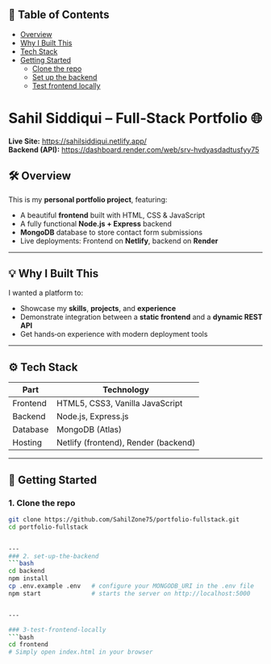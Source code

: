 ## 📑 Table of Contents
- [Overview](#overview)
- [Why I Built This](#why-i-built-this)
- [Tech Stack](#tech-stack)
- [Getting Started](#getting-started)
  - [Clone the repo](#1-clone-the-repo)
  - [Set up the backend](#2-set-up-the-backend)
  - [Test frontend locally](#3-test-frontend-locally)



# Sahil Siddiqui – Full‑Stack Portfolio 🌐

**Live Site:** https://sahilsiddiqui.netlify.app/  
**Backend (API):** https://dashboard.render.com/web/srv-hvdyasdadtusfyy75

## 🛠️ Overview

This is my **personal portfolio project**, featuring:

- A beautiful **frontend** built with HTML, CSS & JavaScript  
- A fully functional **Node.js + Express** backend  
- **MongoDB** database to store contact form submissions  
- Live deployments: Frontend on **Netlify**, backend on **Render**

---

## 💡 Why I Built This

I wanted a platform to:
- Showcase my **skills**, **projects**, and **experience**
- Demonstrate integration between a **static frontend** and a **dynamic REST API**
- Get hands‑on experience with modern deployment tools

---

## ⚙️ Tech Stack

| Part       | Technology                             |
|------------|----------------------------------------|
| Frontend   | HTML5, CSS3, Vanilla JavaScript        |
| Backend    | Node.js, Express.js                    |
| Database   | MongoDB (Atlas)                        |
| Hosting    | Netlify (frontend), Render (backend)  |

---

## 🚀 Getting Started

### 1. Clone the repo
```bash
git clone https://github.com/SahilZone75/portfolio-fullstack.git
cd portfolio-fullstack


---
### 2. set-up-the-backend
```bash
cd backend
npm install
cp .env.example .env   # configure your MONGODB_URI in the .env file
npm start              # starts the server on http://localhost:5000


---

### 3-test-frontend-locally
```bash
cd frontend
# Simply open index.html in your browser
